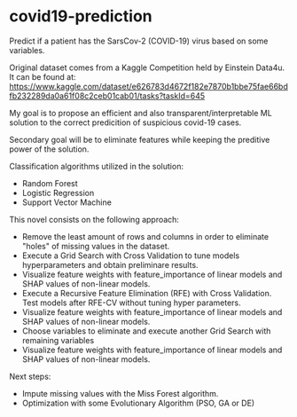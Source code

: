 # covid19-prediction
Predict if a patient has the SarsCov-2 (COVID-19) virus based on some variables.

Original dataset comes from a Kaggle Competition held by Einstein Data4u. It can be found at: 
https://www.kaggle.com/dataset/e626783d4672f182e7870b1bbe75fae66bdfb232289da0a61f08c2ceb01cab01/tasks?taskId=645


My goal is to propose an efficient and also transparent/interpretable ML solution to the correct predicition of suspicious covid-19 cases.

Secondary goal will be to eliminate features while keeping the preditive power of the solution.

Classification algorithms utilized in the solution:
- Random Forest
- Logistic Regression
- Support Vector Machine

This novel consists on the following approach:
- Remove the least amount of rows and columns in order to eliminate "holes" of missing values in the dataset.
- Execute a Grid Search with Cross Validation to tune models hyperparameters and obtain preliminare results.
- Visualize feature weights with feature_importance of linear models and SHAP values of non-linear models.
- Execute a Recursive Feature Elimination (RFE) with Cross Validation. Test models after RFE-CV without tuning hyper parameters.
- Visualize feature weights with feature_importance of linear models and SHAP values of non-linear models.
- Choose variables to eliminate and execute another Grid Search with remaining variables
- Visualize feature weights with feature_importance of linear models and SHAP values of non-linear models.


Next steps:
- Impute missing values with the Miss Forest algorithm.
- Optimization with some Evolutionary Algorithm (PSO, GA or DE)
